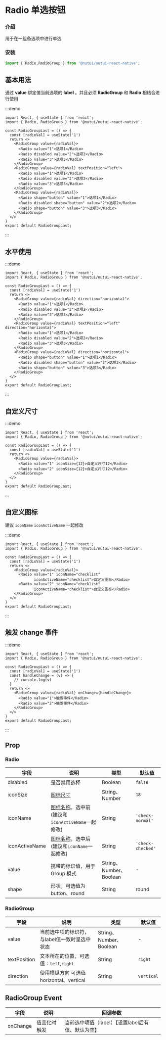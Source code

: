# Radio 单选按钮

### 介绍

用于在一组备选项中进行单选

### 安装

``` ts
import { Radio,RadioGroup } from '@nutui/nutui-react-native';
```

## 基本用法

通过 **value** 绑定值当前选项的 **label** 。并且必须 **RadioGroup** 和 **Radio** 相结合进行使用

:::demo

```SnackPlayer name=Radio&dependencies=@nutui/nutui-react-native
import React, { useState } from 'react';
import { Radio, RadioGroup } from '@nutui/nutui-react-native';

const RadioGroupLast = () => {
  const [radioVal] = useState('1')
  return <>
    <RadioGroup value={radioVal}>
      <Radio value="1">选项1</Radio>
      <Radio disabled value="2">选项2</Radio>
      <Radio value="3">选项3</Radio>
    </RadioGroup>
    <RadioGroup value={radioVal} textPosition="left">
      <Radio value="1">选项1</Radio>
      <Radio disabled value="2">选项2</Radio>
      <Radio value="3">选项3</Radio>
    </RadioGroup>
    <RadioGroup value={radioVal}>
      <Radio shape="button" value="1">选项1</Radio>
      <Radio disabled shape="button" value="2">选项2</Radio>
      <Radio shape="button" value="3">选项3</Radio>
    </RadioGroup>
  </>
}
export default RadioGroupLast;
```

:::

## 水平使用

:::demo

```SnackPlayer name=Radio&dependencies=@nutui/nutui-react-native
import React, { useState } from 'react';
import { Radio, RadioGroup } from '@nutui/nutui-react-native';

const RadioGroupLast = () => {
  const [radioVal] = useState('1')
  return <>
    <RadioGroup value={radioVal} direction="horizontal">
      <Radio value="1">选项1</Radio>
      <Radio disabled value="2">选项2</Radio>
      <Radio value="3">选项3</Radio>
    </RadioGroup>
    <RadioGroup value={radioVal} textPosition="left" direction="horizontal">
      <Radio value="1">选项1</Radio>
      <Radio disabled value="2">选项2</Radio>
      <Radio value="3">选项3</Radio>
    </RadioGroup>
    <RadioGroup value={radioVal} direction="horizontal">
      <Radio shape="button" value="1">选项1</Radio>
      <Radio disabled shape="button" value="2">选项2</Radio>
      <Radio shape="button" value="3">选项3</Radio>
    </RadioGroup>
  </>
}
export default RadioGroupLast;
```

:::

## 自定义尺寸

:::demo

```SnackPlayer name=Radio&dependencies=@nutui/nutui-react-native
import React, { useState } from 'react';
import { Radio, RadioGroup } from '@nutui/nutui-react-native';

const RadioGroupLast = () => {
  const [radioVal] = useState('1')
  return <>
    <RadioGroup value={radioVal}>
      <Radio value="1" iconSize={12}>自定义尺寸12</Radio>
      <Radio value="2" iconSize={12}>自定义尺寸12</Radio>
    </RadioGroup>
  </>
}
export default RadioGroupLast;
```

:::

## 自定义图标

建议 `iconName` `iconActiveName` 一起修改

:::demo

```SnackPlayer name=Radio&dependencies=@nutui/nutui-react-native
import React, { useState } from 'react';
import { Radio, RadioGroup } from '@nutui/nutui-react-native';

const RadioGroupLast = () => {
  const [radioVal] = useState('1')
  return <>
    <RadioGroup value={radioVal}>
      <Radio value="1" iconName="checklist"
             iconActiveName="checklist">自定义图标</Radio>
      <Radio value="2" iconName="checklist"
             iconActiveName="checklist">自定义图标</Radio>
    </RadioGroup>
  </>
}
export default RadioGroupLast;
```

:::

## 触发 change 事件

:::demo

```SnackPlayer name=Radio&dependencies=@nutui/nutui-react-native
import React, { useState } from 'react';
import { Radio, RadioGroup } from '@nutui/nutui-react-native';

const RadioGroupLast = () => {
  const [radioVal] = useState('1')
  const handleChange = (v) => {
    // console.log(v)
  }
  return <>
    <RadioGroup value={radioVal} onChange={handleChange}>
      <Radio value="1">触发事件</Radio>
      <Radio value="2">触发事件</Radio>
    </RadioGroup>
  </>
}
export default RadioGroupLast;
```

:::

## Prop

### Radio

| 字段             | 说明                                                         | 类型                    | 默认值            |
|------------------|--------------------------------------------------------------|-------------------------|-------------------|
| disabled         | 是否禁用选择                                                 | Boolean                 | `false`           |
| iconSize        | [图标尺寸](#/icon)                                           | String、Number          | `18`              |
| iconName        | [图标名称](#/icon)，选中前(建议和`iconActiveName`一起修改) | String                  | `'check-normal'`  |
| iconActiveName | [图标名称](#/icon)，选中后(建议和`iconName`一起修改)        | String                  | `'check-checked'` |
| value            | 携带的标识值，用于 Group 模式                                                   | String、Number、Boolean | -                 |
| shape            | 形状，可选值为 button、round                                 | String                  | round             |

### RadioGroup

| 字段          | 说明                                          | 类型                    | 默认值     |
|---------------|-----------------------------------------------|-------------------------|------------|
| value       | 当前选中项的标识符，与label值一致时呈选中状态 | String、Number、Boolean | -          |
| textPosition | 文本所在的位置，可选值：`left`,`right`        | String                  | `right`    |
| direction     | 使用横纵方向 可选值 horizontal、vertical      | String                  | `vertical` |

## RadioGroup Event

| 字段       | 说明         | 回调参数                                           |
|----------|--------------|----------------------------------------------------|
| onChange | 值变化时触发 | 当前选中项值（label）【设置label后有值、默认为空】 |